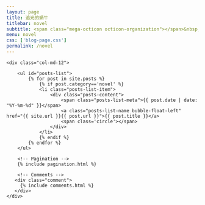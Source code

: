 ```yaml
---
layout: page
title: 追光的蜗牛
titlebar: novel
subtitle: <span class="mega-octicon octicon-organization"></span>&nbsp;&nbsp; 刀光剑影，爱恨情仇，纵横捭阖，睥睨天下，人生百态，尽在其中
menu: novel
css: ['blog-page.css']
permalink: /novel
---
```


<div class="row">

    <div class="col-md-12">

        <ul id="posts-list">
            {% for post in site.posts %}
                {% if post.category=='novel' %}
                <li class="posts-list-item">
                    <div class="posts-content">
                        <span class="posts-list-meta">{{ post.date | date: "%Y-%m-%d" }}</span>
                        <a class="posts-list-name bubble-float-left" href="{{ site.url }}{{ post.url }}">{{ post.title }}</a>
                        <span class='circle'></span>
                    </div>
                </li>
                {% endif %}
            {% endfor %}
        </ul> 

        <!-- Pagination -->
        {% include pagination.html %}

        <!-- Comments -->
       <div class="comment">
         {% include comments.html %}
       </div>
    </div>

</div>
<script>
    $(document).ready(function(){

        // Enable bootstrap tooltip
        $("body").tooltip({ selector: '[data-toggle=tooltip]' });

    });
</script>
